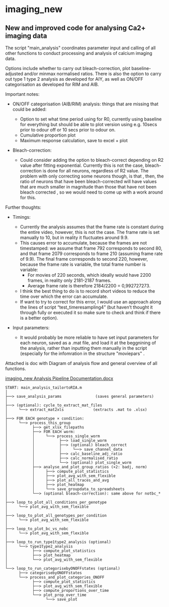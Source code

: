 # imaging_new
## New and improved code for analysing Ca2+ imaging data

The script "main_analysis" coordinates parameter input and calling of all other functions to conduct processing and analysis of calcium imaging data. 

Options include whether to carry out bleach-correction, plot baseline-adjusted and/or minmax normalised ratios.
There is also the option to carry out type 1 type 2 analysis as developed for AIY, as well as ON/OFF categorisation as developed for RIM and AIB. 

Important notes: 


- ON/OFF categorisation	(AIB/RIM) analysis: things that are missing that could be added:
    - Option to set what time period using for R0, currently using baseline for everything but should be able to plot version using e.g. 10secs prior to odour off or 10 secs prior to odour on. 
    - Cumulative proportion plot
    - Maximum response calculation, save to excel +  plot

- Bleach-correction:
    - Could consider adding the option to bleach-correct depending on R2 value after fitting exponential. Currently this is not the case, bleach-correction is done for all neurons, regardless of R2 value. The problem with only correcting some neurons     though, is that , then, the ratio of neurons that have been bleach-corrected will have values that are much smaller in magnitude than those that have not been bleach corrected , so we would need to come up with a work
around for this.  





Further thoughts: 
  - Timings:
    - Currently the analysis assumes that the frame rate is constant during the entire video, however, this is not the case. The frame rate is set manually to 10, but in reality it fluctuates around 9.9. 
    - This causes error to accumulate, because the frames are not timestamped: we assume that frame 792 corresponds to second  80, and that frame 2079 corresponds to frame 210 (assuming frame rate of               9.9). The final frame corresponds to second 220,          however, because the frame rate is variable, the total frame number is variable:
        - For movies of 220 seconds, which ideally would have 2200 frames, in reality only 2181-2187 frames. 
        - Average frame rate is therefore 2184/2200 = 0,992727273. 
    - I think the best thing to do is to record short videos to reduce the time over which the error can accumulate. 
    - If want to try to correct for this error, I would use an approach along the lines of script “test_timeresampling4” (but haven’t thought it through fully or executed it so make sure to check and think     if there is a better option).


  - Input parameters:
    - It would probably be more reliable to have set input parameters for each neuron, saved as a .mat file, and load it at the beggnining of the analysis, rather than inputting them manually in the script (especially for the infomration in the             structure "moviepars" . 


Attached is doc with Diagram of analysis flow and general overview of all functions. 

[imaging_new Analysis Pipeline Documentation.docx](https://github.com/user-attachments/files/19708155/imaging_new.Analysis.Pipeline.Documentation.docx)

```text
START: main_analysis_tailortoRIA.m
│
├──> save_analysis_params               (saves general parameters)
│
├──> (optional): cycle_to_extract_mat_files
│     └──> extract_mat2xls             (extracts .mat to .xlsx)
│
├──> FOR EACH genotype × condition:
│     └──> process_this_group
│           ├──> get_xlsx_filepaths
│           ├──> FOR EACH worm:
│           │     └──> process_single_worm
│           │           ├──> load_single_worm
│           │           ├──> (optional) bleach_correct
│           │           │     └──> save_channel_data
│           │           ├──> calc_baseline_adj_ratio
│           │           ├──> calc_normalised_ratio
│           │           └──> (optional) plot_single_worm
│           ├──> analyse_and_plot_group_ratios (×2: badj, norm)
│           │     ├──> compute_plot_statistics
│           │     ├──> plot_avg_with_sem_flexible
│           │     ├──> plot_all_traces_and_avg
│           │     ├──> plot_heatmap
│           │     └──> save_groupdata_to_spreadsheets
│           └──> (optional bleach-correction): same above for notbc_*
│
├──> loop_to_plot_all_conditions_per_genotype
│     └──> plot_avg_with_sem_flexible
│
├──> loop_to_plot_all_genotypes_per_condition
│     └──> plot_avg_with_sem_flexible
│
├──> loop_to_plot_bc_vs_nobc
│     └──> plot_avg_with_sem_flexible
│
├──> loop_to_run_type1type2_analysis (optional)
│     └──> type1type2_analysis
│           ├──> compute_plot_statistics
│           ├──> plot_heatmap
│           └──> plot_avg_with_sem_flexible
│
└──> loop_to_run_categorisebyONOFFstates (optional)
      ├──> categorisebyONOFFstates
      └──> process_and_plot_categories_ONOFF
            ├──> compute_plot_statistics
            ├──> plot_avg_with_sem_flexible
            ├──> compute_proportions_over_time
            └──> plot_prop_over_time
                  └──> save_plot

```

